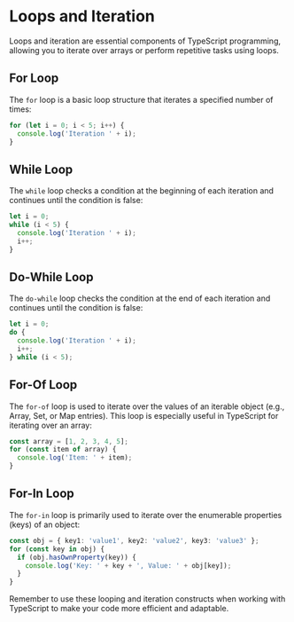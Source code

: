 # Loops and Iteration

Loops and iteration are essential components of TypeScript programming, allowing you to iterate over arrays or perform repetitive tasks using loops.

## For Loop

The `for` loop is a basic loop structure that iterates a specified number of times:

```typescript
for (let i = 0; i < 5; i++) {
  console.log('Iteration ' + i);
}
```

## While Loop

The `while` loop checks a condition at the beginning of each iteration and continues until the condition is false:

```typescript
let i = 0;
while (i < 5) {
  console.log('Iteration ' + i);
  i++;
}
```

## Do-While Loop

The `do-while` loop checks the condition at the end of each iteration and continues until the condition is false:

```typescript
let i = 0;
do {
  console.log('Iteration ' + i);
  i++;
} while (i < 5);
```

## For-Of Loop

The `for-of` loop is used to iterate over the values of an iterable object (e.g., Array, Set, or Map entries). This loop is especially useful in TypeScript for iterating over an array:

```typescript
const array = [1, 2, 3, 4, 5];
for (const item of array) {
  console.log('Item: ' + item);
}
```

## For-In Loop

The `for-in` loop is primarily used to iterate over the enumerable properties (keys) of an object:

```typescript
const obj = { key1: 'value1', key2: 'value2', key3: 'value3' };
for (const key in obj) {
  if (obj.hasOwnProperty(key)) {
    console.log('Key: ' + key + ', Value: ' + obj[key]);
  }
}
```

Remember to use these looping and iteration constructs when working with TypeScript to make your code more efficient and adaptable.
